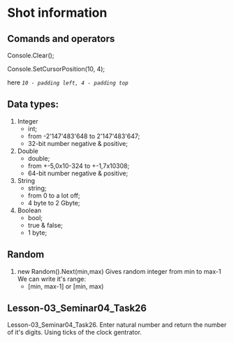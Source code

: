 # Shot information

## Comands and operators

Console.Clear();

Console.SetCursorPosition(10, 4);

here _`10 - padding left, 4 - padding top`_

## Data types:

1. Integer
   - int;
   - from -2'147'483'648 to 2'147'483'647;
   - 32-bit number negative & positive;
2. Double
   - double;
   - from +-5,0x10-324 to +-1,7x10308;
   - 64-bit number negative & positive;
3. String
   - string;
   - from 0 to a lot off;
   - 4 byte to 2 Gbyte;
4. Boolean
   - bool;
   - true & false;
   - 1 byte;

## Random

1. new Random().Next(min,max)
   Gives random integer from min to max-1 We can write it's range:
   - [min, max-1] or [min, max)

## Lesson-03_Seminar04_Task26

Lesson-03_Seminar04_Task26. Enter natural number and return the number of it's digits.
Using ticks of the clock gentrator.
